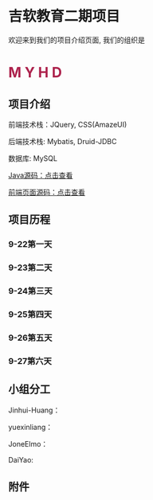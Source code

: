 # 吉软教育二期项目

欢迎来到我们的项目介绍页面, 我们的组织是
# <p style="color: #ad234d">**M Y H D**</p>

## 项目介绍

前端技术栈：JQuery, CSS(AmazeUI)

后端技术栈: Mybatis, Druid-JDBC

数据库: MySQL

[Java源码：点击查看](src/main/java)

[前端页面源码：点击查看](src/main/webapp)

## 项目历程

### 9-22第一天 

### 9-23第二天

### 9-24第三天

### 9-25第四天

### 9-26第五天

### 9-27第六天

## 小组分工

Jinhui-Huang：

yuexinliang：

JoneElmo：

DaiYao:

## 附件


